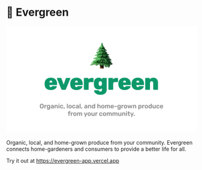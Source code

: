 # 🌲 Evergreen

<p align="center">
  <img src="evergreen.png" alt="get produce from your local communities" />
</p>

Organic, local, and home-grown produce from your community. Evergreen connects home-gardeners and consumers to provide a better life for all.

Try it out at https://evergreen-app.vercel.app
